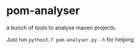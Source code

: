 # pom-analyser
a bunch of tools to analyse maven projects.

Just run ```python3.7 pom-analyser.py -h``` for helping
